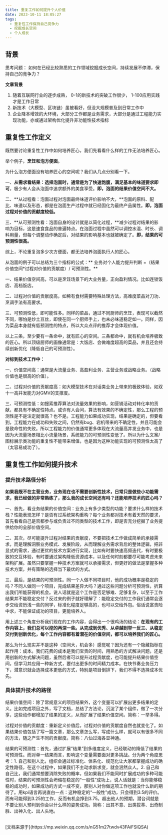 ```yaml
---
title: 重复工作如何提升个人价值
date: 2023-10-11 18:05:27
tags:
  - 重复性工作保持自己竞争力
  - 挖掘成长空间
  - 个人成长
---
```


## 背景
思考问题： 如何在已经比较熟悉的工作领域挖掘成长空间，持续发展不停滞，保持自己的竞争力？

**文章背景**

1. 随着互联网行业的逐步成熟， 0-1的新技术的突破工作很少， 1-100应用实践才是工作日常
2. 新技术（大模型、区块链）虽被看好，但没大规模普及到日常工作中
3. 企业降本增效的大环境，大部分工作都是业务需求，大部分是通过工程能力实现功能，亦或通过架构优化提升非功能性技术指标

## 重复性工作定义
既然要讨论重复性工作中如何培养匠心，我们先看看什么样的工作无法培养匠心。

举个例子，**烹饪和泡方便面**。

为什么泡方便面没有培养匠心的空间呢？我们从几点分别看一下。

一、**从需求看结果：选择泡面时，通常是为了快速饱腹，满足基本的味道要求即可**，极少有人会从泡面中追求额外的美食享受。**即，泡面的结果价值空间不大。**

二、**从过程看：泡面过程对泡面最终味道评价影响不大，**泡面的原料、配比、味道以及形态，都是在泡面生产过程中就已经固化为最终产品属性。**即，泡面过程对价值的贡献度较低。**

三、**从可预测性看：泡面自身的设计就是以简化过程，**减少过程对结果的影响为目标，这是速食食品的普遍特点。在泡面过程中虽然可以调控水温、时长、调料用量，但每个调整动作确定后，对结果的影响基本也就被确定了。**即，结果的可预测性很高。**

综上，不论重复泡多少次方便面，都无法培养泡面执行人的匠心。

从泡面的例子可以总结为三个指标的公式：** 业务对个人能力提升判断 =（结果价值空间*过程对价值的贡献度）/ 可预测性。**

一、结果价值空间高，可以是烹饪场景下的大业务量，正向盈利情况。比如连锁饭店、高档饭店。

二、过程对价值的贡献度高，如稀有食材需要特殊处理方法，高难度菜品对刀功、烹调手法有高要求。

三、可预测性低，即可能性多。同样的菜品，通过不同厨师的烹饪，表现可以截然不同，哪怕是炒土豆丝，即使在同一个厨师手上，也未必味道稳定如一。同样，因为菜品本身就有低预测性的特点，所以大众点评的推荐才会体现价值。

以上三条，至少要有一条命中，就有匠心的空间。三条都命中，就有机会培养极致的匠心。所以顶级厨师的画像通常是：大饭店、会做难度超高的菜品，并且还会持续创新优化（降低自己的可预测性）。

**对标到技术工作中：**

一、价值空间高：通常是大流量业务、高盈利业务、主营业务或战略业务。（战略价值也是很高的价值）。

二、过程对价值的贡献度高：如大模型技术在对话类业务上带来的极致体验，如双十一高并发能力对GMV的支撑度。

三、可预测性低：如搜索推荐算法对流量效果的影响，如营销活动对转化率的贡献，都具有不确定性特点。或许有人会问，算法有效果的不确定性，那么工程的预测性是不是注定就很高？也不是。工程能力如果成功实现，结果是确定的，但要看到，工程能力在成功和失败之间，仍然有bug、宕机带来的不确定性，并且可能会是致命性的失败。所以工程能力的价值通常更多体现在大流量高并发业务中，也是因为大流量场景相比小流量场景，系统能力的可预测性变低了。所以为什么文案/图标展示类功能的重复性不能带来增值，也是因为这种功能实现的可预测性太高了（太容易成功了）。

## 重复性工作如何提升技术

### 提升技术路径分析

**如果我既不在主营业务，业务现在也不需要创新性技术，日常只是做些小功能需求，我已经做的非常熟练了，那么我的成长空间还有吗？还能培养技术的匠心吗？**

一、首先，看业务结果的价值空间：业务上有多少类型的功能？要求什么样的技术栈？性能表现怎样？是否有过系统架构重构？每个业务都对技术有着天然的要求，首先看看自己是否都参与或负责过不同类型的技术工作，即是否充分挖掘了业务提供给你的全部价值空间。

二、其次，尽可能提升过程对结果的贡献度，不要把技术工作做成简单的承接需求，而是理解洞察业务模式、发展阶段，从而理解业务需求背后的整体逻辑，把非显式的需求，通过更优的技术方案进行实现，比如有时要快速高频迭代，有时要极致的交互体验，有时要通过架构降低资源成本，以及任何时刻都要尽可能考虑未来架构扩展。虽然只要掌握一种技术方案就可以承接需求，但更好的做法是掌握多种技术方案，并有策略的选择当下最优的方式。

三、最后，是结果的可预测性。同一个人做不同项目时，他的成功概率是稳定的吗？不同人做同一个项目，完成结果差异大吗？通过这些问题分析可预测性，折算出我们所能获得的机会。说人话就是这个工作是否足够难、足够复杂，以至于工作结果并不能稳定交付？反过来的例子就好理解了：能稳定交付的工作我们通常会逐步交给资历浅一些的同学，标准化程度足够高的，也可以交给外包。俗话说富贵险中求，不能保证成功的项目，更能培养人。


用上述三个角度分析我们现在的工作内容，会得出一个很鸡汤的结论：**在现有的工作内容上，我们总可以挖的再深一些。从完成到优秀、从卓越到举一反三、从稳定交付到创新优化，每个工作内容都有着潜在的价值空间，都可以培养我们的匠心。**

那么为什么现实并不是这种（空间大，机会多）感觉呢？因为还有一个隐藏指标在起作用：成本。我们花费的成本是我们宝贵的时间，用熟悉的方式解决问题，还是用创新的方式解决问题，虽然后者可以提升过程贡献度，也可能提升结果价值空间，但学习并应用一种新方式，要付出更多的时间精力成本。在快节奏业务压力下，潜意识就会选择成本更低的方式，特别是项目倒排下，我们不得不选择成本优先。


### 具体提升技术的路径

结果价值空间：除了常规意义的项目结果外，这个变量可以扩展出更多结果的定义。比如完成项目之外，写了文档，总结了方法论，沉淀了某个组件，做了一次分享，这些动作都增加了结果的定义，从而扩展了结果价值空间。简称：一举多得。

过程对价值的贡献度：重新定义价值后，过程对价值的贡献度自然也就变化了。如果结果价值包括了写一篇文章，那么文章怎么写，写成什么样，就可以有很多不同的方法，随之产生不同的贡献度。简称：八仙过海各显神通。

结果的可预测性：首先，通过扩展”结果”到多维度定义，已经联动的降低了结果的可预测性。而对单一结果而言，影响这个变量需要面对更多挑战。分为两个角度思考：1. 自己和别人比，组织会通过标准化、体系化、规范化让大家都掌握成功的确定性路径，在这个过程中，如果我们不主动求新求变，就会泯然众人。2. 自己和自己比，我们通常想要消除失败的概率，但如果我们不能同时扩展成功的多种可能性时，结果的可预测性会坍缩在稳定的“一般性”成功上，说人话就是：当你能够稳稳的成功时，如果成功的方式一成不变，那别人对你做这项工作也就没什么新的期待了。用kpi语言再说直白一点：这种稳定的“一般性”成功，只会得到3.5的评价。而有可能得到3.25的工作，反而有机会挣到3.75。超出他人的预期，潜台词就是不要让别人预判到你会以什么样的姿势成功。简称：出其不意、出类拔萃、出奇制胜、出神入化、出人头地。




<br>
[文档来源于](https://mp.weixin.qq.com/s/nG51m27twdv43FAiFSlQSA)